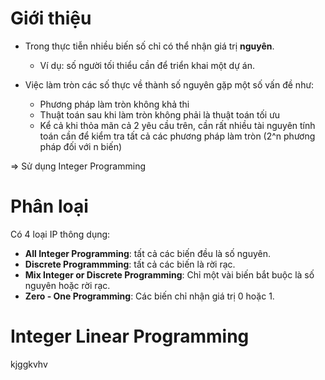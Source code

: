 # Giới thiệu
- Trong thực tiễn nhiều biến số chỉ có thể nhận giá trị **nguyên**.
<ul>
    <ul> 
    <li> Ví dụ: số người tối thiểu cần để triển khai một dự án.</li>
    </ul>
</ul>

- Việc làm tròn các số thực về thành số nguyên gặp một số vấn đề như:
<ul>
    <ul>
    <li> Phương pháp làm tròn không khả thi </li>
    <li> Thuật toán sau khi làm tròn không phải là thuật toán tối ưu </li>
    <li> Kể cả khi thỏa mãn cả 2 yêu cầu trên, cần rất nhiều tài nguyên tính toán cần để kiểm tra tất cả các phương pháp làm tròn (2^n phương pháp đối với n biến) </li>
    </ul>
</ul>

=> Sử dụng Integer Programming

# Phân loại
Có 4 loại IP thông dụng:
- **All Integer Programming**: tất cả các biến đều là số nguyên.
- **Discrete Programmming**: tất cả các biến là rời rạc.
- **Mix Integer or Discrete Programming**: Chỉ một vài biến bắt buộc là số nguyên hoặc rời rạc.
- **Zero - One Programming**: Các biến chỉ nhận giá trị 0 hoặc 1.

# Integer Linear Programming
kjggkvhv





